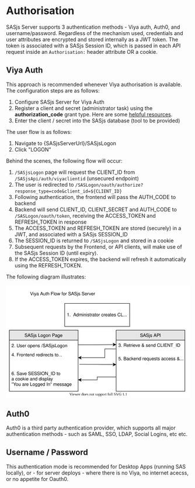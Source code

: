 # Authorisation

SASjs Server supports 3 authentication methods - Viya auth, Auth0, and username/password.  Regardless of the mechanism used, credentials and user attributes are encrypted and stored internally as a JWT token. The token is associated with a SASjs Session ID, which is passed in each API request inside an `Authorisation:` header attribute OR a cookie.

## Viya Auth
This approach is recommended whenever Viya authorisation is available. The configuration steps are as follows:

1. Configure SASjs Server for Viya Auth
2. Register a client and secret (administrator task) using the **authorization_code** grant type.  Here are some [helpful resources](https://cli.sasjs.io/faq/#how-can-i-obtain-a-viya-client-and-secret).
3. Enter the client / secret into the SASjs database (tool to be provided)

The user flow is as follows:

1. Navigate to {SASjsServerUrl}/SASjsLogon
2. Click "LOGON"

Behind the scenes, the following flow will occur:

1. `/SASjsLogon` page will request the CLIENT_ID from `/SASjsApi/auth/viyaclientid` (unsecured endpoint)
2. The user is redirected to `/SASLogon/oauth/authorize?response_type=code&client_id=${CLIENT_ID}`
3. Following authentication, the frontend will pass the AUTH_CODE to backend
4. Backend will send CLIENT_ID, CLIENT_SECRET and AUTH_CODE to `/SASLogon/oauth/token`, receiving the ACCESS_TOKEN and REFRESH_TOKEN in response
5. The ACCESS_TOKEN and REFRESH_TOKEN are stored (securely) in a JWT, and associated with a SASjs SESSION_ID
6. The SESSION_ID is returned to `/SASjsLogon` and stored in a cookie
7. Subsequent requests by the Frontend, or API clients, will make use of the SASjs Session ID (until expiry).
8. If the ACCESS_TOKEN expires, the backend will refresh it automatically using the REFRESH_TOKEN.

The following diagram illustrates:

![viya flow](draw.io/viyaflow.svg)

## Auth0

Auth0 is a third party authentication provider, which supports all major authentication methods - such as SAML, SSO, LDAP, Social Logins, etc etc.

## Username / Password
This authentication mode is recommended for Desktop Apps (running SAS locally), or - for server deploys - where there is no Viya, no internet acecss, or no appetite for Oauth0.



